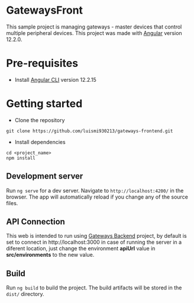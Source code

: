 # GatewaysFront
This sample project is managing gateways - master devices that control multiple peripheral devices.
This project was made with [Angular](https://angular.io/start) version 12.2.0.

# Pre-requisites
- Install [Angular CLI](https://github.com/angular/angular-cli) version 12.2.15

# Getting started
- Clone the repository
```
git clone https://github.com/luismi930213/gateways-frontend.git
```
- Install dependencies
```
cd <project_name>
npm install
```

## Development server

Run `ng serve` for a dev server. Navigate to `http://localhost:4200/` in the browser. The app will automatically reload if you change any of the source files.

## API Connection
This web is intended to run using [Gateways Backend](https://github.com/luismi930213/gateways-backend) project, by default is set to connect in http://localhost:3000 in case of running the server in a diferent location, just change the environment **apiUrl** value in **src/environments** to the new value.

## Build

Run `ng build` to build the project. The build artifacts will be stored in the `dist/` directory.


